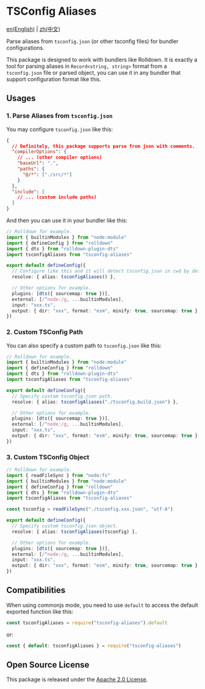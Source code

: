 # TSConfig Aliases

[en(English)](./README.md) |
[zh(中文)](./README_zh.md)

Parse aliases from `tsconfig.json` (or other tsconfig files)
for bundler configurations.

This package is designed to work with bundlers like Rolldown.
It is exactly a tool for parsing aliases in `Record<string, string>` format
from a `tsconfig.json` file or parsed object,
you can use it in any bundler that support configuration format like this.

## Usages

### 1. Parse Aliases from `tsconfig.json`

You may configure `tsconfig.json` like this:

```json
{
  // Definitely, this package supports parse from json with comments.
  "compilerOptions": {
    // ... (other compiler options)
    "baseUrl": ".",
    "paths": {
      "@/*": ["./src/*"]
    }
  },
  "include": [
    // ... (custom include paths)
  ]
}
```

And then you can use it in your bundler like this:

```ts
// Rolldown for example.
import { builtinModules } from "node:module"
import { defineConfig } from "rolldown"
import { dts } from "rolldown-plugin-dts"
import tsconfigAliases from "tsconfig-aliases"

export default defineConfig({
  // Configure like this and it will detect tsconfig.json in cwd by default.
  resolve: { alias: tsconfigAliases() },

  // Other options for example.
  plugins: [dts({ sourcemap: true })],
  external: [/^node:/g, ...builtinModules],
  input: "xxx.ts",
  output: { dir: "xxx", format: "esm", minify: true, sourcemap: true },
})
```

### 2. Custom TSConfig Path

You can also specify a custom path to `tsconfig.json` like this:

```ts
// Rolldown for example.
import { builtinModules } from "node:module"
import { defineConfig } from "rolldown"
import { dts } from "rolldown-plugin-dts"
import tsconfigAliases from "tsconfig-aliases"

export default defineConfig({
  // Specify custom tsconfig.json path.
  resolve: { alias: tsconfigAliases("./tsconfig.build.json") },

  // Other options for example.
  plugins: [dts({ sourcemap: true })],
  external: [/^node:/g, ...builtinModules],
  input: "xxx.ts",
  output: { dir: "xxx", format: "esm", minify: true, sourcemap: true },
})
```

### 3. Custom TSConfig Object

```ts
// Rolldown for example.
import { readFileSync } from "node:fs"
import { builtinModules } from "node:module"
import { defineConfig } from "rolldown"
import { dts } from "rolldown-plugin-dts"
import tsconfigAliases from "tsconfig-aliases"

const tsconfig = readFileSync("./tsconfig.xxx.json", "utf-8")

export default defineConfig({
  // Specify custom tsconfig.json object.
  resolve: { alias: tsconfigAliases(tsconfig) },

  // Other options for example.
  plugins: [dts({ sourcemap: true })],
  external: [/^node:/g, ...builtinModules],
  input: "xxx.ts",
  output: { dir: "xxx", format: "esm", minify: true, sourcemap: true },
})
```

## Compatibilities

When using commonjs mode, you need to use `default`
to access the default exported function like this:

```js
const tsconfigAliases = require("tsconfig-aliases").default
```

or:

```js
const { default: tsconfigAliases } = require("tsconfig-aliases")
```

## Open Source License

This package is released under the [Apache 2.0 License](./LICENSE).
